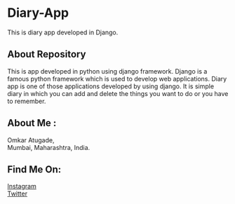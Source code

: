 # Diary-App
This is diary app developed in Django.

## About Repository
This is app developed in python using django framework. Django is a famous python framework which is used to develop web applications. Diary app is one of those applications developed by using django. It is simple diary in which you can add and delete the things you want to do or you have to remember.

## About Me :
Omkar Atugade,<br>
Mumbai, Maharashtra, India.

## Find Me On:
[Instagram]()<br>
[Twitter]()
